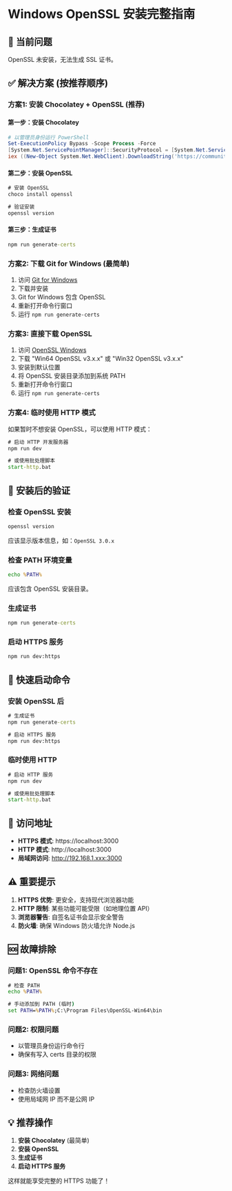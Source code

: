 # Windows OpenSSL 安装完整指南

## 🚨 当前问题
OpenSSL 未安装，无法生成 SSL 证书。

## ✅ 解决方案 (按推荐顺序)

### 方案1: 安装 Chocolatey + OpenSSL (推荐)

#### 第一步：安装 Chocolatey
```powershell
# 以管理员身份运行 PowerShell
Set-ExecutionPolicy Bypass -Scope Process -Force
[System.Net.ServicePointManager]::SecurityProtocol = [System.Net.ServicePointManager]::SecurityProtocol -bor 3072
iex ((New-Object System.Net.WebClient).DownloadString('https://community.chocolatey.org/install.ps1'))
```

#### 第二步：安装 OpenSSL
```cmd
# 安装 OpenSSL
choco install openssl

# 验证安装
openssl version
```

#### 第三步：生成证书
```cmd
npm run generate-certs
```

### 方案2: 下载 Git for Windows (最简单)

1. 访问 [Git for Windows](https://git-scm.com/download/win)
2. 下载并安装
3. Git for Windows 包含 OpenSSL
4. 重新打开命令行窗口
5. 运行 `npm run generate-certs`

### 方案3: 直接下载 OpenSSL

1. 访问 [OpenSSL Windows](https://slproweb.com/products/Win32OpenSSL.html)
2. 下载 "Win64 OpenSSL v3.x.x" 或 "Win32 OpenSSL v3.x.x"
3. 安装到默认位置
4. 将 OpenSSL 安装目录添加到系统 PATH
5. 重新打开命令行窗口
6. 运行 `npm run generate-certs`

### 方案4: 临时使用 HTTP 模式

如果暂时不想安装 OpenSSL，可以使用 HTTP 模式：

```cmd
# 启动 HTTP 开发服务器
npm run dev

# 或使用批处理脚本
start-http.bat
```

## 🔧 安装后的验证

### 检查 OpenSSL 安装
```cmd
openssl version
```
应该显示版本信息，如：`OpenSSL 3.0.x`

### 检查 PATH 环境变量
```cmd
echo %PATH%
```
应该包含 OpenSSL 安装目录。

### 生成证书
```cmd
npm run generate-certs
```

### 启动 HTTPS 服务
```cmd
npm run dev:https
```

## 🚀 快速启动命令

### 安装 OpenSSL 后
```cmd
# 生成证书
npm run generate-certs

# 启动 HTTPS 服务
npm run dev:https
```

### 临时使用 HTTP
```cmd
# 启动 HTTP 服务
npm run dev

# 或使用批处理脚本
start-http.bat
```

## 📱 访问地址

- **HTTPS 模式**: https://localhost:3000
- **HTTP 模式**: http://localhost:3000
- **局域网访问**: http://192.168.1.xxx:3000

## ⚠️ 重要提示

1. **HTTPS 优势**: 更安全，支持现代浏览器功能
2. **HTTP 限制**: 某些功能可能受限（如地理位置 API）
3. **浏览器警告**: 自签名证书会显示安全警告
4. **防火墙**: 确保 Windows 防火墙允许 Node.js

## 🆘 故障排除

### 问题1: OpenSSL 命令不存在
```cmd
# 检查 PATH
echo %PATH%

# 手动添加到 PATH (临时)
set PATH=%PATH%;C:\Program Files\OpenSSL-Win64\bin
```

### 问题2: 权限问题
- 以管理员身份运行命令行
- 确保有写入 certs 目录的权限

### 问题3: 网络问题
- 检查防火墙设置
- 使用局域网 IP 而不是公网 IP

## 💡 推荐操作

1. **安装 Chocolatey** (最简单)
2. **安装 OpenSSL**
3. **生成证书**
4. **启动 HTTPS 服务**

这样就能享受完整的 HTTPS 功能了！
